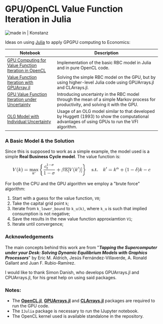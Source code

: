 # GPU/OpenCL Value Function Iteration in Julia

![made in | Konstanz](https://img.shields.io/badge/made%20in-Konstanz-blue.svg)

Ideas on using [Julia](http://julialang.org) to apply GPGPU computing to Economics:

| Notebook                                                     | Description                                                  |
| ------------------------------------------------------------ | ------------------------------------------------------------ |
| [GPU Computing for Value Function Iteration in OpenCL](https://github.com/giob1994/OpenCL-VFI-in-Julia/blob/master/OpenCL%20Value%20Function%20Iteration.ipynb) | Implementation of the basic RBC model in Julia and in pure OpenCL code. |
| [Value Function Iteration with GPUArray.jl](https://github.com/giob1994/OpenCL-VFI-in-Julia/blob/master/VFI%20with%20GPUArrays.ipynb) | Solving the simple RBC model on the GPU, but by using higher-level Julia code using GPUArrays.jl and CLArrays.jl. |
| [GPU Value Function Iteration under Uncertainty](https://github.com/giob1994/OpenCL-VFI-in-Julia/blob/master/GPU%20Value%20Function%20Iteration%20under%20Uncertainty.ipynb) | Introducing uncertainty in the RBC model through the mean of a simple Markov process for productivity, and solving it with the GPU. |
| [OLG Model with Individual Uncertainty](https://github.com/giob1994/GPU-OpenCL-VFI-in-Julia/blob/master/OLG%20Model%20with%20Individual%20Uncertainty.ipynb) | Usage of an OLG model similar to that developed by Huggett (1993) to show the computational advantages of using GPUs to run the VFI algorithm. |

### A Basic Model & the Solution

Since this is supposed to work as a simple example, the model used is a simple **Real Business Cycle model**.
The value function is:

<p align="center">
   <img width=90% src="res/rbc.png">
</p>

For both the CPU and the GPU algorithm we employ a "brute force" algorithm:

1. Start with a guess for the value function, `V0`;
2. Take the capital grid point `k`;
3. Iterate from `k_lower_bound` to `k_u(k)`, where `k_u` is such that implied consumption is not negative;
4. Save the results in the new value function approxiamtion `V1`;
5. Iterate until convergence;

### Acknowledgements

The main concepts behind this work are from "**_Tapping the Supercomputer under your Desk: Solving Dynamic Equilibrium Models with Graphics Processors_**" by Eric M. Aldrich, Jesús Fernández-Villaverde, A. Ronald Gallant and Juan F. Rubio-Ramírez.

I would like to thank Simon Danish, who develops GPUArrays.jl and CPUArrays.jl, for his great help on using said packages.

### Notes:

- The **[OpenCL.jl](https://github.com/JuliaGPU/OpenCL.jl)**, **[GPUArrays.jl](https://github.com/JuliaGPU/GPUArrays.jl)** and **[CLArrays.jl](https://github.com/JuliaGPU/CLArrays.jl)** packages are required to run the GPU code.
- The `IJulia` package is necessary to run the IJupyter notebook.
- The OpenCL kernel used is available standalone in the repository.




